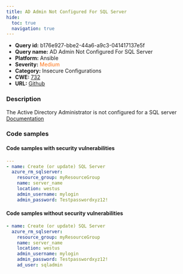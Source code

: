 ```yaml
---
title: AD Admin Not Configured For SQL Server
hide:
  toc: true
  navigation: true
---
```


<style>
  .highlight .hll {
    background-color: #ff171742;
  }
  .md-content {
    max-width: 1100px;
    margin: 0 auto;
  }
</style>

-   **Query id:** b176e927-bbe2-44a6-a9c3-041417137e5f
-   **Query name:** AD Admin Not Configured For SQL Server
-   **Platform:** Ansible
-   **Severity:** <span style="color:#ff7213">Medium</span>
-   **Category:** Insecure Configurations
-   **CWE:** <a href="https://cwe.mitre.org/data/definitions/732.html" onclick="newWindowOpenerSafe(event, 'https://cwe.mitre.org/data/definitions/732.html')">732</a>
-   **URL:** [Github](https://github.com/Checkmarx/kics/tree/master/assets/queries/ansible/azure/ad_admin_not_configured_for_sql_server)

### Description
The Active Directory Administrator is not configured for a SQL server<br>
[Documentation](https://docs.ansible.com/ansible/latest/collections/azure/azcollection/azure_rm_sqlserver_module.html#parameter-ad_user)

### Code samples
#### Code samples with security vulnerabilities
```yaml title="Positive test num. 1 - yaml file" hl_lines="3"
---
- name: Create (or update) SQL Server
  azure_rm_sqlserver:
    resource_group: myResourceGroup
    name: server_name
    location: westus
    admin_username: mylogin
    admin_password: Testpasswordxyz12!

```


#### Code samples without security vulnerabilities
```yaml title="Negative test num. 1 - yaml file"
- name: Create (or update) SQL Server
  azure_rm_sqlserver:
    resource_group: myResourceGroup
    name: server_name
    location: westus
    admin_username: mylogin
    admin_password: Testpasswordxyz12!
    ad_user: sqladmin

```
